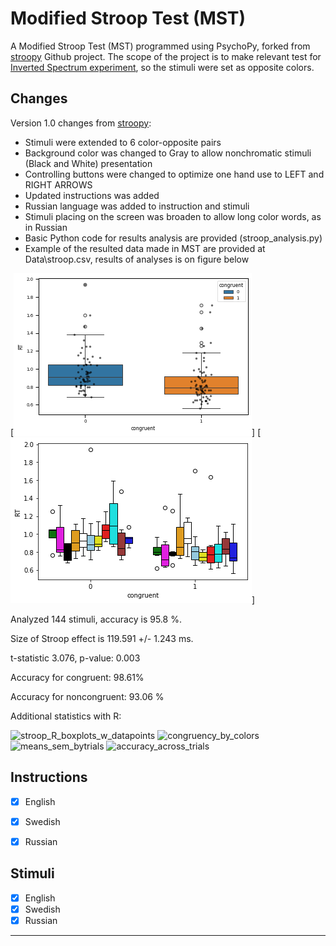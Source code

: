 # Modified Stroop Test (MST)
A Modified Stroop Test (MST) programmed using PsychoPy, forked from [stroopy](https://github.com/marsja/stroopy) Github project.
The scope of the project is to make relevant test for [Inverted Spectrum experiment](https://osf.io/ed4sy/), so the stimuli were set as opposite colors. 

## Changes
Version 1.0 changes from [stroopy](https://github.com/marsja/stroopy):
* Stimuli were extended to 6 color-opposite pairs
* Background color was changed to Gray to allow nonchromatic stimuli (Black and White) presentation
* Controlling buttons were changed to optimize one hand use to LEFT and RIGHT ARROWS
* Updated instructions was added
* Russian language was added to instruction and stimuli
* Stimuli placing on the screen was broaden to allow long color words, as in Russian
* Basic Python code for results analysis are provided (stroop_analysis.py)
* Example of the resulted data made in MST are provided at Data\stroop.csv, results of analyses is on figure below
  
[![overall statistics](MST1.png)]
[![statistics by color](MST2.png)]


Analyzed  144  stimuli, accuracy is  95.8 %.

Size of Stroop effect is 119.591 +/- 1.243 ms.

t-statistic 3.076, p-value: 0.003

Accuracy for congruent:  98.61%

Accuracy for noncongruent:  93.06 %

Additional statistics with R:

![stroop_R_boxplots_w_datapoints](https://github.com/user-attachments/assets/f1c57c35-4eef-468c-a540-9aae2aa46d05)
![congruency_by_colors](https://github.com/user-attachments/assets/abed2f54-f50b-458f-a5da-0504b10e987a)
![means_sem_bytrials](https://github.com/user-attachments/assets/47dabaa0-164d-40de-891c-1ffb4e329187)
![accuracy_across_trials](https://github.com/user-attachments/assets/379f6949-8199-4d7d-8bf0-5b0011af0458)



## Instructions
- [x] English
- [x] Swedish
- [x] Russian


## Stimuli
- [x] English
- [x] Swedish
- [x] Russian

---------
